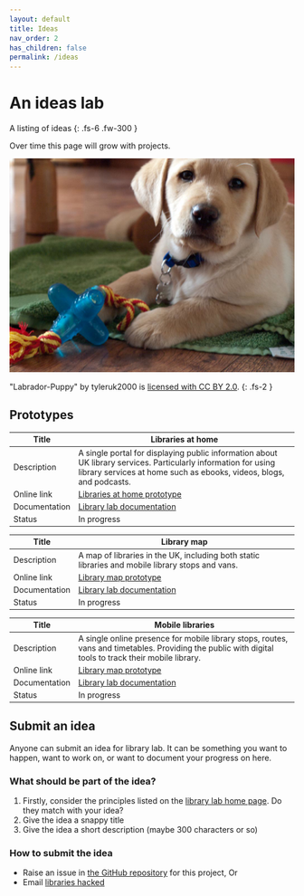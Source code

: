 ```yaml
---
layout: default
title: Ideas
nav_order: 2
has_children: false
permalink: /ideas
---
```


# An ideas lab

A listing of ideas
{: .fs-6 .fw-300 }

Over time this page will grow with projects.

![A photo of a labrador puppy](https://raw.githubusercontent.com/LibrariesHacked/librarylab/master/assets/images/ideas-lab.jpg)

"Labrador-Puppy" by tyleruk2000 is [licensed with CC BY 2.0](https://creativecommons.org/licenses/by/2.0/).
{: .fs-2 }

## Prototypes

| Title | Libraries at home |
|-|-|
| Description | A single portal for displaying public information about UK library services. Particularly information for using library services at home such as ebooks, videos, blogs, and podcasts. |
| Online link | [Libraries at home prototype](https://www.librariesathome.co.uk/) |
| Documentation | [Library lab documentation](/libraries-at-home) |
| Status | In progress |

| Title | Library map |
|-|-|
| Description | A map of libraries in the UK, including both static libraries and mobile library stops and vans. |
| Online link | [Library map prototype](https://www.librarymap.co.uk/) |
| Documentation | [Library lab documentation](/library-map) |
| Status | In progress |

| Title | Mobile libraries |
|-|-|
| Description | A single online presence for mobile library stops, routes, vans and timetables. Providing the public with digital tools to track their mobile library. |
| Online link | [Library map prototype](https://www.mobilelibraries.org/) |
| Documentation | [Library lab documentation](/mobile-libraries) |
| Status | In progress |

## Submit an idea

Anyone can submit an idea for library lab. It can be something you want to happen, want to work on, or want to document your progress on here.

### What should be part of the idea?

1. Firstly, consider the principles listed on the [library lab home page](/). Do they match with your idea?
2. Give the idea a snappy title
3. Give the idea a short description (maybe 300 characters or so)

### How to submit the idea

* Raise an issue in [the GitHub repository]() for this project, Or
* Email [libraries hacked](mailto:info@librarieshacked.org)
